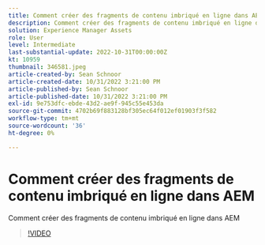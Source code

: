 ```yaml
---
title: Comment créer des fragments de contenu imbriqué en ligne dans AEM
description: Comment créer des fragments de contenu imbriqué en ligne dans AEM
solution: Experience Manager Assets
role: User
level: Intermediate
last-substantial-update: 2022-10-31T00:00:00Z
kt: 10959
thumbnail: 346581.jpeg
article-created-by: Sean Schnoor
article-created-date: 10/31/2022 3:21:00 PM
article-published-by: Sean Schnoor
article-published-date: 10/31/2022 3:21:00 PM
exl-id: 9e753dfc-ebde-43d2-ae9f-945c55e453da
source-git-commit: 4702b69f883128bf305ec64f012ef01903f3f582
workflow-type: tm+mt
source-wordcount: '36'
ht-degree: 0%

---
```


# Comment créer des fragments de contenu imbriqué en ligne dans AEM

Comment créer des fragments de contenu imbriqué en ligne dans AEM

>[!VIDEO](https://video.tv.adobe.com/v/346581/?quality=12&learn=on)
